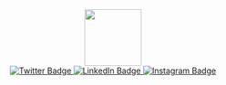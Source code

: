 <div id="header" align="center">
  <img src="https://media.giphy.com/media/3oKIPnAiaMCws8nOsE/giphy.gif" width="100">
  
  <div id="badges">
    <a href="https://www.twitter.com/code_shubh" target= "_blank">
      <img src="https://img.shields.io/badge/Twitter-red?style=for-the-badge&logo=twitter&logoColor=white" alt="Twitter Badge"/>
    </a>
    <a href="https://www.linkedin.com/in/shubhsharma19/">
      <img src="https://img.shields.io/badge/LinkedIn-blue?style=for-the-badge&logo=linkedin&logoColor=white" alt="LinkedIn Badge"/>
    </a>
    <a href="https://www.instagram.com/code.shubh">
      <img src="https://img.shields.io/badge/Instagram-purple?style=for-the-badge&logo=youtube&logoColor=white" alt="Instagram Badge"/>
    </a>
  </div>
</div>

